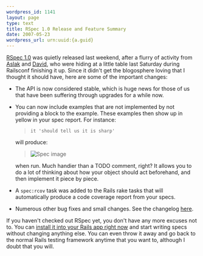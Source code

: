 ```yaml
--- 
wordpress_id: 1141
layout: page
type: text
title: RSpec 1.0 Release and Feature Summary
date: 2007-05-23  
wordpress_url: urn:uuid:{a.guid}
---
```

<p><a href="http://rspec.rubyforge.org/">RSpec 1.0</a> was quietly released last weekend, after a flurry of activity from <a href="http://blog.aslakhellesoy.com/">Aslak</a> and <a href="http://blog.davidchelimsky.net/">David</a>, who were hiding at a little table last Saturday during Railsconf finishing it up.  Since it didn't get the blogosphere loving that I thought it should have, here are some of the important changes: </p>

<ul>
<li>The API is now considered stable, which is huge news for those of us that have been suffering through upgrades for a while now.</li>
<li><p>You can now include examples that are not implemented by not providing a block to the example.  These examples then show up in yellow in your spec report.  For instance:</p>

<blockquote>
    <p><code>it 'should tell us it is sharp'</code></p>
</blockquote>

<p>will produce:</p>

<blockquote>
    <p><img src="http://farm1.static.flickr.com/213/511783724_ec134c62ea_o.gif" alt="Spec image" title="Spec image"/></p>
</blockquote>

<p>when run.  Much handier than a TODO comment, right?  It allows you to do a lot of thinking about how your object should act beforehand, and then implement it piece by piece.</p></li>
<li><p>A <code>spec:rcov</code> task was added to the Rails rake tasks that will automatically produce a code coverage report from your specs.</p></li>
<li><p>Numerous other bug fixes and small changes.  See the changelog <a href="http://rspec.rubyforge.org/changes.html">here</a>.</p></li>
</ul>

<p>If you haven't checked out RSpec yet, you don't have any more excuses not to.  You can <a href="http://rspec.rubyforge.org/documentation/rails/install.html">install it into your Rails app right now</a> and start writing specs without changing anything else.  You can even throw it away and go back to the normal Rails testing framework anytime that you want to, although I doubt that you will.</p>
